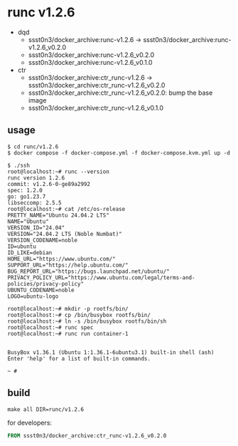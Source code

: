# runc v1.2.6

* dqd
    * ssst0n3/docker_archive:runc-v1.2.6 -> ssst0n3/docker_archive:runc-v1.2.6_v0.2.0
    * ssst0n3/docker_archive:runc-v1.2.6_v0.2.0
    * ssst0n3/docker_archive:runc-v1.2.6_v0.1.0
* ctr
    * ssst0n3/docker_archive:ctr_runc-v1.2.6 -> ssst0n3/docker_archive:ctr_runc-v1.2.6_v0.2.0
    * ssst0n3/docker_archive:ctr_runc-v1.2.6_v0.2.0: bump the base image
    * ssst0n3/docker_archive:ctr_runc-v1.2.6_v0.1.0

## usage

```shell
$ cd runc/v1.2.6
$ docker compose -f docker-compose.yml -f docker-compose.kvm.yml up -d
```

```shell
$ ./ssh
root@localhost:~# runc --version
runc version 1.2.6
commit: v1.2.6-0-ge89a2992
spec: 1.2.0
go: go1.23.7
libseccomp: 2.5.5
root@localhost:~# cat /etc/os-release 
PRETTY_NAME="Ubuntu 24.04.2 LTS"
NAME="Ubuntu"
VERSION_ID="24.04"
VERSION="24.04.2 LTS (Noble Numbat)"
VERSION_CODENAME=noble
ID=ubuntu
ID_LIKE=debian
HOME_URL="https://www.ubuntu.com/"
SUPPORT_URL="https://help.ubuntu.com/"
BUG_REPORT_URL="https://bugs.launchpad.net/ubuntu/"
PRIVACY_POLICY_URL="https://www.ubuntu.com/legal/terms-and-policies/privacy-policy"
UBUNTU_CODENAME=noble
LOGO=ubuntu-logo
```

```shell
root@localhost:~# mkdir -p rootfs/bin/
root@localhost:~# cp /bin/busybox rootfs/bin/
root@localhost:~# ln -s /bin/busybox rootfs/bin/sh
root@localhost:~# runc spec
root@localhost:~# runc run container-1


BusyBox v1.36.1 (Ubuntu 1:1.36.1-6ubuntu3.1) built-in shell (ash)
Enter 'help' for a list of built-in commands.

~ # 
```

## build

```shell
make all DIR=runc/v1.2.6
```

for developers:

```dockerfile
FROM ssst0n3/docker_archive:ctr_runc-v1.2.6_v0.2.0
```
